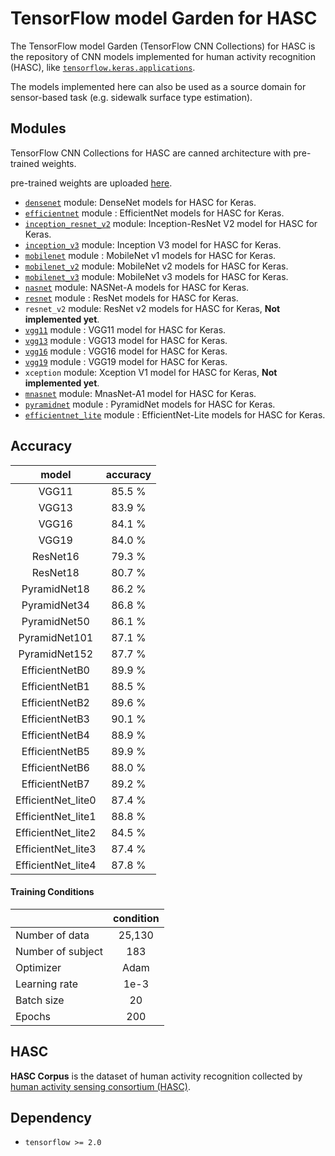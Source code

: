 # TensorFlow model Garden for HASC
The TensorFlow model Garden (TensorFlow CNN Collections) for HASC is the repository of CNN models implemented for human activity recognition (HASC), like [`tensorflow.keras.applications`](https://www.tensorflow.org/api_docs/python/tf/keras/applications).

The models implemented here can also be used as a source domain for sensor-based task (e.g. sidewalk surface type estimation).

## Modules
TensorFlow CNN Collections for HASC are canned architecture with pre-trained weights.

pre-trained weights are uploaded [here](https://drive.google.com/drive/folders/1HMDMDz91laNvsyaTvAMgXzX-pIjDMpwy?usp=sharing).

- [`densenet`](reference/densenet.md#densenet) module: DenseNet models for HASC for Keras.
- [`efficientnet`](reference/efficientnet.md#efficientnet) module : EfficientNet models for HASC for Keras.
- [`inception_resnet_v2`](reference/inception_resnet_v2.md#inception-resnet-v2) module: Inception-ResNet V2 model for HASC for Keras.
- [`inception_v3`](reference/inception_v3.md#inception-v3) module: Inception V3 model for HASC for Keras.
- [`mobilenet`](reference/mobilenet.md#mobilenet) module : MobileNet v1 models for HASC for Keras.
- [`mobilenet_v2`](reference/mobilenet_v2.md#mobilenet-v2) module: MobileNet v2 models for HASC for Keras.
- [`mobilenet_v3`](reference/mobilenet_v3.md#mobilenet-v3) module: MobileNet v3 models for HASC for Keras.
- [`nasnet`](reference/nasnet.md#nasnet) module: NASNet-A models for HASC for Keras.
- [`resnet`](reference/resnet.md#resnet) module : ResNet models for HASC for Keras.
- `resnet_v2` module: ResNet v2 models for HASC for Keras, **Not implemented yet**.
- [`vgg11`](reference/vgg.md#applicationsvgg11vgg11) module : VGG11 model for HASC for Keras.
- [`vgg13`](reference/vgg.md#applicationsvgg13vgg13) module : VGG13 model for HASC for Keras.
- [`vgg16`](reference/vgg.md#applicationsvgg16vgg16) module : VGG16 model for HASC for Keras.
- [`vgg19`](reference/vgg.md#applicationsvgg19vgg19) module : VGG19 model for HASC for Keras.
- `xception` module: Xception V1 model for HASC for Keras, **Not implemented yet**.
- [`mnasnet`](reference/mnasnet.md#mnasnet) module: MnasNet-A1 model for HASC for Keras.
- [`pyramidnet`](reference/pyramidnet.md#pyramidnet) module : PyramidNet models for HASC for Keras.
- [`efficientnet_lite`](reference/efficientnet_lite.md#efficientnet-lite) module : EfficientNet-Lite models for HASC for Keras.


## Accuracy 
| model | accuracy |
|:-----:|:--------:|
| VGG11 | 85.5 % |
| VGG13 | 83.9 % |
| VGG16 | 84.1 % |
| VGG19 | 84.0 % |
| ResNet16 | 79.3 % |
| ResNet18 | 80.7 % |
| PyramidNet18 | 86.2 % |
| PyramidNet34 | 86.8 % |
| PyramidNet50 | 86.1 % |
| PyramidNet101 | 87.1 % |
| PyramidNet152 | 87.7 % |
| EfficientNetB0 | 89.9 % |
| EfficientNetB1 | 88.5 % |
| EfficientNetB2 | 89.6 % |
| EfficientNetB3 | 90.1 % |
| EfficientNetB4 | 88.9 % |
| EfficientNetB5 | 89.9 % |
| EfficientNetB6 | 88.0 % |
| EfficientNetB7 | 89.2 % |
| EfficientNet_lite0 | 87.4 % |
| EfficientNet_lite1 | 88.8 % |
| EfficientNet_lite2 | 84.5 % |
| EfficientNet_lite3 | 87.4 % |
| EfficientNet_lite4 | 87.8 % |


#### Training Conditions

|  | condition |
|:---|:---:|
| Number of data | 25,130 |
| Number of subject | 183 |
| Optimizer | Adam |
| Learning rate | 1e-3 |
| Batch size | 20 |
| Epochs | 200 |

## HASC
**HASC Corpus** is the dataset of human activity recognition collected by [human activity sensing consortium (HASC)](http://hasc.jp).

## Dependency
- `tensorflow >= 2.0`